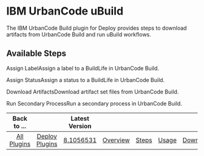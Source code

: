 
IBM UrbanCode uBuild
====================


The IBM UrbanCode Build plugin for Deploy provides steps to download artifacts from UrbanCode Build and run uBuild workflows.



Available Steps
---------------


Assign LabelAssign a label to a BuildLife in UrbanCode Build.


Assign StatusAssign a status to a BuildLife in UrbanCode Build.


Download ArtifactsDownload artifact set files from UrbanCode Build.


Run Secondary ProcessRun a secondary process in UrbanCode Build.





|Back to ...||Latest Version|||||
| :---: | :---: | :---: | :---: | :---: | :---: | :---: |
|[All Plugins](../../index.md)|[Deploy Plugins](../README.md)|[8.1056531](https://raw.githubusercontent.com/UrbanCode/IBM-UCD-PLUGINS/main/files/uBuild/uBuild-8.1056531.zip)|[Overview](overview.md)|[Steps](steps.md)|[Usage](usage.md)|[Downloads](downloads.md)|
